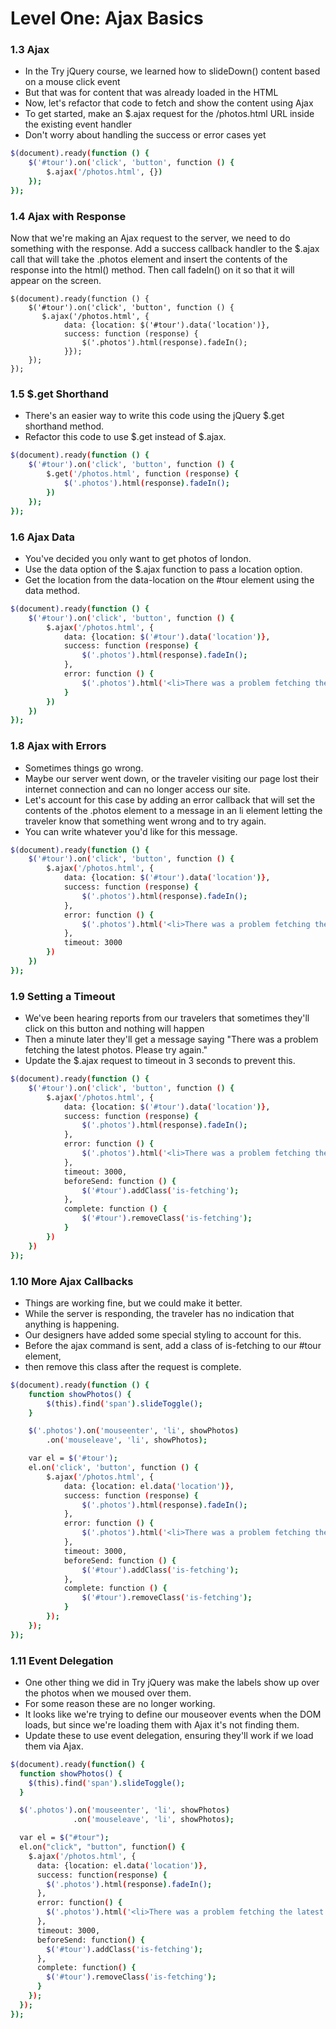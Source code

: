 # Level One: Ajax Basics

### 1.3 Ajax 
- In the Try jQuery course, we learned how to slideDown() content based on a mouse click event
- But that was for content that was already loaded in the HTML
- Now, let's refactor that code to fetch and show the content using Ajax
- To get started, make an $.ajax request for the /photos.html URL inside the existing event handler
- Don't worry about handling the success or error cases yet

```sh
$(document).ready(function () {
    $('#tour').on('click', 'button', function () {
        $.ajax('/photos.html', {})
    });
});
```

### 1.4 Ajax with Response 

Now that we're making an Ajax request to the server, we need to do something with the response.
Add a success callback handler to the $.ajax call that will take the .photos element and insert the contents of the response into the html() method. 
Then call fadeIn() on it so that it will appear on the screen.


```
$(document).ready(function () {
    $('#tour').on('click', 'button', function () {
       $.ajax('/photos.html', {
            data: {location: $('#tour').data('location')},
            success: function (response) {
                $('.photos').html(response).fadeIn();
            }});
    });
});
```


 ### 1.5 $.get Shorthand 
- There's an easier way to write this code using the jQuery $.get shorthand method. 
- Refactor this code to use $.get instead of $.ajax.

```sh
$(document).ready(function () {
    $('#tour').on('click', 'button', function () {
        $.get('/photos.html', function (response) {
            $('.photos').html(response).fadeIn();
        })
    });
});
```


### 1.6 Ajax Data 
- You've decided you only want to get photos of london. 
- Use the data option of the $.ajax function to pass a location option. 
- Get the location from the data-location on the #tour element using the data method.

```sh
$(document).ready(function () {
    $('#tour').on('click', 'button', function () {
        $.ajax('/photos.html', {
            data: {location: $('#tour').data('location')},
            success: function (response) {
                $('.photos').html(response).fadeIn();
            },
            error: function () {
                $('.photos').html('<li>There was a problem fetching the latest photos. Please try again</li>');
            }
        })
    })
});
```

### 1.8 Ajax with Errors 
- Sometimes things go wrong. 
- Maybe our server went down, or the traveler visiting our page lost their internet connection and can no longer access our site.
- Let's account for this case by adding an error callback that will set the contents of the .photos element to a message in an li element letting the traveler know that something went wrong and to try again. 
- You can write whatever you'd like for this message.

```sh
$(document).ready(function () {
    $('#tour').on('click', 'button', function () {
        $.ajax('/photos.html', {
            data: {location: $('#tour').data('location')},
            success: function (response) {
                $('.photos').html(response).fadeIn();
            },
            error: function () {
                $('.photos').html('<li>There was a problem fetching the latest photos. Please try again</li>');
            },
          	timeout: 3000
        })
    })
});
```

### 1.9 Setting a Timeout
- We've been hearing reports from our travelers that sometimes they'll click on this button 
and nothing will happen 
- Then a minute later they'll get a message saying "There was a problem fetching the latest photos. 
Please try again."
- Update the $.ajax request to timeout in 3 seconds to prevent this.

```sh
$(document).ready(function () {
    $('#tour').on('click', 'button', function () {
        $.ajax('/photos.html', {
            data: {location: $('#tour').data('location')},
            success: function (response) {
                $('.photos').html(response).fadeIn();
            },
            error: function () {
                $('.photos').html('<li>There was a problem fetching the latest photos. Please try again</li>');
            },
            timeout: 3000,
            beforeSend: function () {
                $('#tour').addClass('is-fetching');
            },
            complete: function () {
                $('#tour').removeClass('is-fetching');
            }
        })
    })
});
```

### 1.10 More Ajax Callbacks

- Things are working fine, but we could make it better. 
- While the server is responding, the traveler has no indication that anything is happening.
- Our designers have added some special styling to account for this. 
- Before the ajax command is sent, add a class of is-fetching to our #tour element,
- then remove this class after the request is complete.

```sh
$(document).ready(function () {
    function showPhotos() {
        $(this).find('span').slideToggle();
    }

    $('.photos').on('mouseenter', 'li', showPhotos)
        .on('mouseleave', 'li', showPhotos);

    var el = $('#tour');
    el.on('click', 'button', function () {
        $.ajax('/photos.html', {
            data: {location: el.data('location')},
            success: function (response) {
                $('.photos').html(response).fadeIn();
            },
            error: function () {
                $('.photos').html('<li>There was a problem fetching the latest photos. Please try again.</li>');
            },
            timeout: 3000,
            beforeSend: function () {
                $('#tour').addClass('is-fetching');
            },
            complete: function () {
                $('#tour').removeClass('is-fetching');
            }
        });
    });
});
```

### 1.11 Event Delegation 

* One other thing we did in Try jQuery was make the labels show up over the photos when we moused over them. 
* For some reason these are no longer working.
* It looks like we're trying to define our mouseover events when the DOM loads, but since we're loading them with Ajax it's not finding them.
* Update these to use event delegation, ensuring they'll work if we load them via Ajax.

```sh
$(document).ready(function() {
  function showPhotos() {
    $(this).find('span').slideToggle();
  }

  $('.photos').on('mouseenter', 'li', showPhotos)
              .on('mouseleave', 'li', showPhotos);

  var el = $("#tour");
  el.on("click", "button", function() {
    $.ajax('/photos.html', {
      data: {location: el.data('location')},
      success: function(response) {
        $('.photos').html(response).fadeIn();
      },
      error: function() {
        $('.photos').html('<li>There was a problem fetching the latest photos. Please try again.</li>');
      },
      timeout: 3000,
      beforeSend: function() {
        $('#tour').addClass('is-fetching');
      },
      complete: function() {
        $('#tour').removeClass('is-fetching');
      }
    });
  });
});
```

